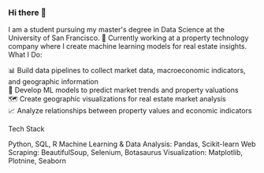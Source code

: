 ### Hi there 👋

I am a student pursuing my master's degree in Data Science at the University of San Francisco.
🏢 Currently working at a property technology company where I create machine learning models for real estate insights.
<br />
What I Do:

📊 Build data pipelines to collect market data, macroeconomic indicators, and geographic information
<br />
🤖 Develop ML models to predict market trends and property valuations
<br />
🗺️ Create geographic visualizations for real estate market analysis
<br />
📈 Analyze relationships between property values and economic indicators
<br />

Tech Stack

Python, SQL, R
Machine Learning & Data Analysis: Pandas, Scikit-learn
Web Scraping: BeautifulSoup, Selenium, Botasaurus
Visualization: Matplotlib, Plotnine, Seaborn
<!--
**bennysun1/bennysun1** is a ✨ _special_ ✨ repository because its `README.md` (this file) appears on your GitHub profile.

Here are some ideas to get you started:

- 🔭 I’m currently working on ...
- 🌱 I’m currently learning ...
- 👯 I’m looking to collaborate on ...
- 🤔 I’m looking for help with ...
- 💬 Ask me about ...
- 📫 How to reach me: ...
- 😄 Pronouns: ...
- ⚡ Fun fact: ...
-->
